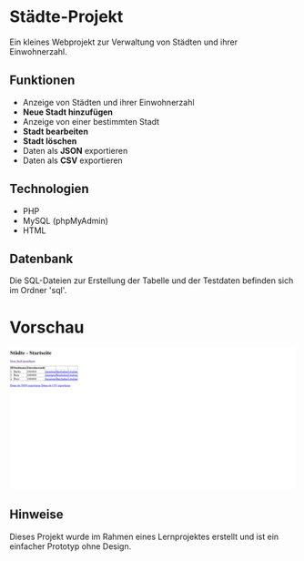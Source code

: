 # Städte-Projekt
Ein kleines Webprojekt zur Verwaltung von Städten und ihrer Einwohnerzahl.

## Funktionen
- Anzeige von Städten und ihrer Einwohnerzahl
- **Neue Stadt hinzufügen**
- Anzeige von einer bestimmten Stadt
- **Stadt bearbeiten**
- **Stadt löschen**
- Daten als **JSON** exportieren
- Daten als **CSV** exportieren

## Technologien
- PHP
- MySQL (phpMyAdmin)
- HTML

## Datenbank
Die SQL-Dateien zur Erstellung der Tabelle und der Testdaten befinden sich im Ordner 'sql'.

# Vorschau
![Screenshot](staedte.png)

## Hinweise
Dieses Projekt wurde im Rahmen eines Lernprojektes erstellt und ist ein einfacher Prototyp ohne Design.
